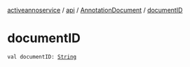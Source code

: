 [activeannoservice](../../index.md) / [api](../index.md) / [AnnotationDocument](index.md) / [documentID](./document-i-d.md)

# documentID

`val documentID: `[`String`](https://kotlinlang.org/api/latest/jvm/stdlib/kotlin/-string/index.html)